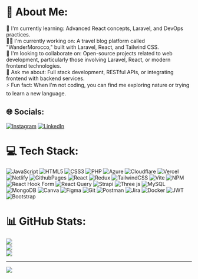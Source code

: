 # 💫 About Me:
🌱 I'm currently learning: Advanced React concepts, Laravel, and DevOps practices.<br>👨‍💻 I'm currently working on: A travel blog platform called "WanderMorocco," built with Laravel, React, and Tailwind CSS.<br>🤝 I'm looking to collaborate on: Open-source projects related to web development, particularly those involving Laravel, React, or modern frontend technologies.<br>💬 Ask me about: Full stack development, RESTful APIs, or integrating frontend with backend services.<br>⚡ Fun fact: When I'm not coding, you can find me exploring nature or trying to learn a new language.


## 🌐 Socials:
[![Instagram](https://img.shields.io/badge/Instagram-%23E4405F.svg?logo=Instagram&logoColor=white)](https://instagram.com/_muhammad_.ar) [![LinkedIn](https://img.shields.io/badge/LinkedIn-%230077B5.svg?logo=linkedin&logoColor=white)](https://www.linkedin.com/in/mohamed-bchir-a50a1b313/) 

# 💻 Tech Stack:
![JavaScript](https://img.shields.io/badge/javascript-%23323330.svg?style=for-the-badge&logo=javascript&logoColor=%23F7DF1E) ![HTML5](https://img.shields.io/badge/html5-%23E34F26.svg?style=for-the-badge&logo=html5&logoColor=white) ![CSS3](https://img.shields.io/badge/css3-%231572B6.svg?style=for-the-badge&logo=css3&logoColor=white) ![PHP](https://img.shields.io/badge/php-%23777BB4.svg?style=for-the-badge&logo=php&logoColor=white) ![Azure](https://img.shields.io/badge/azure-%230072C6.svg?style=for-the-badge&logo=microsoftazure&logoColor=white) ![Cloudflare](https://img.shields.io/badge/Cloudflare-F38020?style=for-the-badge&logo=Cloudflare&logoColor=white) ![Vercel](https://img.shields.io/badge/vercel-%23000000.svg?style=for-the-badge&logo=vercel&logoColor=white) ![Netlify](https://img.shields.io/badge/netlify-%23000000.svg?style=for-the-badge&logo=netlify&logoColor=#00C7B7) ![GithubPages](https://img.shields.io/badge/github%20pages-121013?style=for-the-badge&logo=github&logoColor=white) ![React](https://img.shields.io/badge/react-%2320232a.svg?style=for-the-badge&logo=react&logoColor=%2361DAFB) ![Redux](https://img.shields.io/badge/redux-%23593d88.svg?style=for-the-badge&logo=redux&logoColor=white) ![TailwindCSS](https://img.shields.io/badge/tailwindcss-%2338B2AC.svg?style=for-the-badge&logo=tailwind-css&logoColor=white) ![Vite](https://img.shields.io/badge/vite-%23646CFF.svg?style=for-the-badge&logo=vite&logoColor=white) ![NPM](https://img.shields.io/badge/NPM-%23CB3837.svg?style=for-the-badge&logo=npm&logoColor=white) ![React Hook Form](https://img.shields.io/badge/React%20Hook%20Form-%23EC5990.svg?style=for-the-badge&logo=reacthookform&logoColor=white) ![React Query](https://img.shields.io/badge/-React%20Query-FF4154?style=for-the-badge&logo=react%20query&logoColor=white) ![Strapi](https://img.shields.io/badge/strapi-%232E7EEA.svg?style=for-the-badge&logo=strapi&logoColor=white) ![Three js](https://img.shields.io/badge/threejs-black?style=for-the-badge&logo=three.js&logoColor=white) ![MySQL](https://img.shields.io/badge/mysql-4479A1.svg?style=for-the-badge&logo=mysql&logoColor=white) ![MongoDB](https://img.shields.io/badge/MongoDB-%234ea94b.svg?style=for-the-badge&logo=mongodb&logoColor=white) ![Canva](https://img.shields.io/badge/Canva-%2300C4CC.svg?style=for-the-badge&logo=Canva&logoColor=white) ![Figma](https://img.shields.io/badge/figma-%23F24E1E.svg?style=for-the-badge&logo=figma&logoColor=white) ![Git](https://img.shields.io/badge/git-%23F05033.svg?style=for-the-badge&logo=git&logoColor=white) ![Postman](https://img.shields.io/badge/Postman-FF6C37?style=for-the-badge&logo=postman&logoColor=white) ![Jira](https://img.shields.io/badge/jira-%230A0FFF.svg?style=for-the-badge&logo=jira&logoColor=white) ![Docker](https://img.shields.io/badge/docker-%230db7ed.svg?style=for-the-badge&logo=docker&logoColor=white) ![JWT](https://img.shields.io/badge/JWT-black?style=for-the-badge&logo=JSON%20web%20tokens) ![Bootstrap](https://img.shields.io/badge/bootstrap-%238511FA.svg?style=for-the-badge&logo=bootstrap&logoColor=white)
# 📊 GitHub Stats:
![](https://github-readme-stats.vercel.app/api?username=muhammed77ar&theme=dark&hide_border=false&include_all_commits=false&count_private=false)<br/>
![](https://github-readme-streak-stats.herokuapp.com/?user=muhammed77ar&theme=dark&hide_border=false)<br/>
![](https://github-readme-stats.vercel.app/api/top-langs/?username=muhammed77ar&theme=dark&hide_border=false&include_all_commits=false&count_private=false&layout=compact)

---
[![](https://visitcount.itsvg.in/api?id=muhammed77ar&icon=0&color=0)](https://visitcount.itsvg.in)

<!-- Proudly created with GPRM ( https://gprm.itsvg.in ) -->
